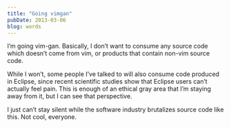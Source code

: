 ```yaml
---
title: "Going vimgan"
pubDate: 2013-03-06
blog: words
---
```



I’m going vim-gan. Basically, I don’t want to consume any source code which doesn’t come from vim, or products that contain non-vim source code.

While I won’t, some people I’ve talked to will also consume code produced in Eclipse, since recent scientific studies show that Eclipse users can’t actually feel pain. This is enough of an ethical gray area that I’m staying away from it, but I can see that perspective.

I just can’t stay silent while the software industry brutalizes source code like this. Not cool, everyone.
